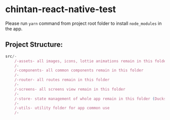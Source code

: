 # chintan-react-native-test

Please run `yarn` command from project root folder to install `node_modules` in the app.

## Project Structure:

```javascript
src/-
    /-assets- all images, icons, lottie animations remain in this folder
    /-
    /-components- all common components remain in this folder
    /-
    /-router- all routes remain in this folder
    /-
    /-screens- all screens view remain in this folder
    /-
    /-store- state management of whole app remain in this folder (Ducks Pattren)
    /-
    /-utils- utility folder for app common use
    /-
```